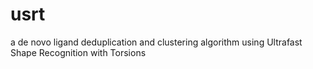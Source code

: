 usrt
====

a de novo ligand deduplication and clustering algorithm using Ultrafast Shape Recognition with Torsions

